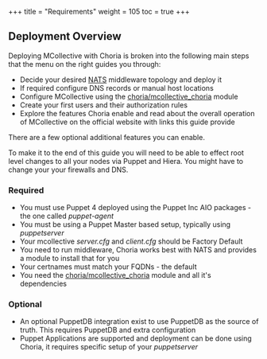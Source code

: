 +++
title = "Requirements"
weight = 105
toc = true
+++

## Deployment Overview

Deploying MCollective with Choria is broken into the following main steps that the menu on the right guides you through:

  * Decide your desired [NATS](https://nats.io) middleware topology and deploy it
  * If required configure DNS records or manual host locations
  * Configure MCollective using the [choria/mcollective_choria](https://forge.puppet.com/choria/mcollective_choria) module
  * Create your first users and their authorization rules
  * Explore the features Choria enable and read about the overall operation of MCollective on the official website with links this guide provide

There are a few optional additional features you can enable.

To make it to the end of this guide you will need to be able to effect root level changes to all your nodes via Puppet and Hiera.  You might have to change your your firewalls and DNS.

### Required

  * You must use Puppet 4 deployed using the Puppet Inc AIO packages - the one called _puppet-agent_
  * You must be using a Puppet Master based setup, typically using _puppetserver_
  * Your mcollective _server.cfg_ and _client.cfg_ should be Factory Default
  * You need to run middleware, Choria works best with NATS and provides a module to install that for you
  * Your certnames must match your FQDNs - the default
  * You need the [choria/mcollective_choria](https://forge.puppet.com/choria/mcollective_choria) module and all it's dependencies

### Optional

  * An optional PuppetDB integration exist to use PuppetDB as the source of truth.  This requires PuppetDB and extra configuration
  * Puppet Applications are supported and deployment can be done using Choria, it requires specific setup of your _puppetserver_
